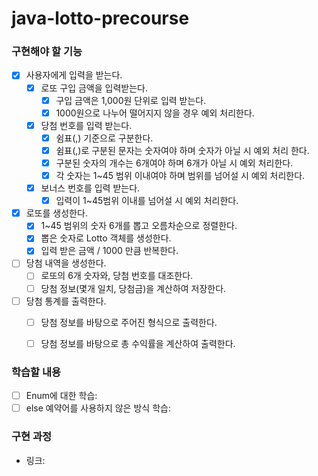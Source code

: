 # java-lotto-precourse

### 구현해야 할 기능
- [x] 사용자에게 입력을 받는다.
  - [x] 로또 구입 금액을 입력받는다.
    - [x] 구입 금액은 1,000원 단위로 입력 받는다.
    - [x] 1000원으로 나누어 떨어지지 않을 경우 예외 처리한다.
  
  - [x] 당첨 번호를 입력 받는다.
    - [x] 쉼표(,) 기준으로 구분한다.
    - [x] 쉼표(,)로 구분된 문자는 숫자여야 하며 숫자가 아닐 시 예외 처리 한다.
    - [x] 구분된 숫자의 개수는 6개여야 하며 6개가 아닐 시 예외 처리한다.
    - [x] 각 숫자는 1~45 범위 이내여야 하며 범위를 넘어설 시 예외 처리한다.
  
  - [x] 보너스 번호를 입력 받는다.
    - [x] 입력이 1~45범위 이내를 넘어설 시 예외 처리한다.

- [x] 로또를 생성한다.
  - [x] 1~45 범위의 숫자 6개를 뽑고 오름차순으로 정렬한다. 
  - [x] 뽑은 숫자로 Lotto 객체를 생성한다.
  - [x] 입력 받은 금액 / 1000 만큼 반복한다.

- [ ] 당첨 내역을 생성한다.
  - [ ] 로또의 6개 숫자와, 당첨 번호를 대조한다.
  - [ ] 당첨 정보(몇개 일치, 당첨금)을 계산하여 저장한다.

- [ ] 당첨 통계를 출력한다.
  - [ ] 당첨 정보를 바탕으로 주어진 형식으로 출력한다.
  - [ ] 당첨 정보를 바탕으로 총 수익률을 계산하여 출력한다.


### 학습할 내용
- [ ] Enum에 대한 학습: 
- [ ] else 예약어를 사용하지 않은 방식 학습: 

### 구현 과정
- 링크: 